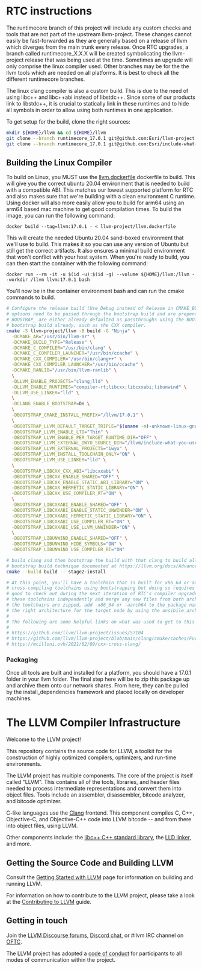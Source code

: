 # RTC instructions

The runtimecore branch of this project will include any custom checks and tools that are not part of the upstream
llvm-project. These changes cannot easily be fast-forwarded as they are generally based on a release of llvm which
diverges from the main trunk every release. Once RTC upgrades, a branch called runtimecore_X.X.X will be created
symbolicating the llvm-project release that was being used at the time. Sometimes an upgrade will only comprise the
linux compiler used. Other branches may be for the the llvm tools which are needed on all platforms. It is best to check
all the different runtimecore branches.

The linux clang compiler is also a custom build. This is due to the need of using libc++ and libc++abi instead of
libstdc++. Since some of our products link to libstdc++, it is crucial to statically link in these runtimes and to hide
all symbols in order to allow using both runtimes in one application.

To get setup for the build, clone the right sources:

```sh
mkdir ${HOME}/llvm && cd ${HOME}/llvm
git clone --branch runtimecore_17.0.1 git@github.com:Esri/llvm-project.git
git clone --branch runtimecore_17.0.1 git@github.com:Esri/include-what-you-use.git
```

## Building the Linux Compiler

To build on Linux, you MUST use the [llvm.dockerfile](llvm.dockerfile) dockerfile to build. This will give you the
correct ubuntu 20.04 environment that is needed to build with a compatible ABI. This matches our lowest supported
platform for RTC and also makes sure that we're building with a clean environment C runtime. Using docker will also more
easily allow you to build for arm64 using an arm64 based mac machine to get good compilation times. To build the image,
you can run the following command:

`docker build --tag=llvm:17.0.1 - < llvm-project/llvm.dockerfile`

This will create the needed Ubuntu 20.04 sand-boxed environment that we'll use to build. This makes it so you can use
any version of Ubuntu but still get the correct artifacts. It also ensures a minimal build environment that won't
conflict with your host system. When you're ready to build, you can then start the container with the following command:

`docker run --rm -it -u $(id -u):$(id -g) --volume ${HOME}/llvm:/llvm --workdir /llvm llvm:17.0.1 bash`

You'll now be in the container environment bash and can run the cmake commands to build.

```sh
# Configure the release build (Use Debug instead of Release in CMAKE_BUILD_TYPE to debug tools). Note that many of the
# options need to be passed through the bootstrap build and are prepended with BOOTSTRAP_. The options that don't have
# BOOSTRAP_ are either already defaulted as passthroughs using the BOOTSTRAP_DEFAULT_PASSTHROUGH list or changed by the
# bootstrap build already, such as the CXX compiler.
cmake -S llvm-project/llvm -B build -G "Ninja" \
  -DCMAKE_AR="/usr/bin/llvm-ar" \
  -DCMAKE_BUILD_TYPE="Release" \
  -DCMAKE_C_COMPILER="/usr/bin/clang" \
  -DCMAKE_C_COMPILER_LAUNCHER="/usr/bin/ccache" \
  -DCMAKE_CXX_COMPILER="/usr/bin/clang++" \
  -DCMAKE_CXX_COMPILER_LAUNCHER="/usr/bin/ccache" \
  -DCMAKE_RANLIB="/usr/bin/llvm-ranlib" \
  \
  -DLLVM_ENABLE_PROJECTS="clang;lld" \
  -DLLVM_ENABLE_RUNTIMES="compiler-rt;libcxx;libcxxabi;libunwind" \
  -DLLVM_USE_LINKER="lld" \
  \
  -DCLANG_ENABLE_BOOTSTRAP=On \
  \
  -DBOOTSTRAP_CMAKE_INSTALL_PREFIX="/llvm/17.0.1" \
  \
  -DBOOTSTRAP_LLVM_DEFAULT_TARGET_TRIPLE="$(uname -m)-unknown-linux-gnu" \
  -DBOOTSTRAP_LLVM_ENABLE_LTO="Thin" \
  -DBOOTSTRAP_LLVM_ENABLE_PER_TARGET_RUNTIME_DIR="OFF" \
  -DBOOTSTRAP_LLVM_EXTERNAL_IWYU_SOURCE_DIR="/llvm/include-what-you-use" \
  -DBOOTSTRAP_LLVM_EXTERNAL_PROJECTS="iwyu" \
  -DBOOTSTRAP_LLVM_INSTALL_TOOLCHAIN_ONLY="ON" \
  -DBOOTSTRAP_LLVM_USE_LINKER="lld" \
  \
  -DBOOTSTRAP_LIBCXX_CXX_ABI="libcxxabi" \
  -DBOOTSTRAP_LIBCXX_ENABLE_SHARED="OFF" \
  -DBOOTSTRAP_LIBCXX_ENABLE_STATIC_ABI_LIBRARY="ON" \
  -DBOOTSTRAP_LIBCXX_HERMETIC_STATIC_LIBRARY="ON" \
  -DBOOTSTRAP_LIBCXX_USE_COMPILER_RT="ON" \
  \
  -DBOOTSTRAP_LIBCXXABI_ENABLE_SHARED="OFF" \
  -DBOOTSTRAP_LIBCXXABI_ENABLE_STATIC_UNWINDER="ON" \
  -DBOOTSTRAP_LIBCXXABI_HERMETIC_STATIC_LIBRARY="ON" \
  -DBOOTSTRAP_LIBCXXABI_USE_COMPILER_RT="ON" \
  -DBOOTSTRAP_LIBCXXABI_USE_LLVM_UNWINDER="ON" \
  \
  -DBOOTSTRAP_LIBUNWIND_ENABLE_SHARED="OFF" \
  -DBOOTSTRAP_LIBUNWIND_HIDE_SYMBOLS="ON" \
  -DBOOTSTRAP_LIBUNWIND_USE_COMPILER_RT="ON"

# build clang and then bootstrap the build with that clang to build all tools, runtimes and clang again using the
# bootstrap build technique documented at https://llvm.org/docs/AdvancedBuilds.html
cmake --build build -- stage2-install

# At this point, you'll have a toolchain that is built for x86_64 or aarch64. LLVM does provide support for
# cross-compiling toolchains using bootstrapping but doing so requires setting up sysroots and cmake files that would be
# good to check out during the next iteration of RTC's compiler upgrade but to move forward, instead just build
# these toolchains independently and merge any new files from both architectures into each other for simplicity. When
# the toolchains are zipped, add -x86_64 or -aarch64 to the package name so the install dependencies framework can get
# the right architecture for the target node by using the ansibile_architecure.
#
# The following are some helpful links on what was used to get to this point:
#
# https://github.com/llvm/llvm-project/issues/57104
# https://github.com/llvm/llvm-project/blob/main/clang/cmake/caches/Fuchsia-stage2.cmake
# https://mcilloni.ovh/2021/02/09/cxx-cross-clang/
```

### Packaging

Once all tools are built and installed for a platform, you should have a 17.0.1 folder in your llvm folder. The final
step here will be to zip this package up and archive them onto our network shares. From here, they can be pulled by the
install_dependencies framework and placed locally on developer machines.

# The LLVM Compiler Infrastructure

Welcome to the LLVM project!

This repository contains the source code for LLVM, a toolkit for the
construction of highly optimized compilers, optimizers, and run-time
environments.

The LLVM project has multiple components. The core of the project is
itself called "LLVM". This contains all of the tools, libraries, and header
files needed to process intermediate representations and convert them into
object files. Tools include an assembler, disassembler, bitcode analyzer, and
bitcode optimizer.

C-like languages use the [Clang](http://clang.llvm.org/) frontend. This
component compiles C, C++, Objective-C, and Objective-C++ code into LLVM bitcode
-- and from there into object files, using LLVM.

Other components include:
the [libc++ C++ standard library](https://libcxx.llvm.org),
the [LLD linker](https://lld.llvm.org), and more.

## Getting the Source Code and Building LLVM

Consult the
[Getting Started with LLVM](https://llvm.org/docs/GettingStarted.html#getting-the-source-code-and-building-llvm)
page for information on building and running LLVM.

For information on how to contribute to the LLVM project, please take a look at
the [Contributing to LLVM](https://llvm.org/docs/Contributing.html) guide.

## Getting in touch

Join the [LLVM Discourse forums](https://discourse.llvm.org/), [Discord
chat](https://discord.gg/xS7Z362), or #llvm IRC channel on
[OFTC](https://oftc.net/).

The LLVM project has adopted a [code of conduct](https://llvm.org/docs/CodeOfConduct.html) for
participants to all modes of communication within the project.
